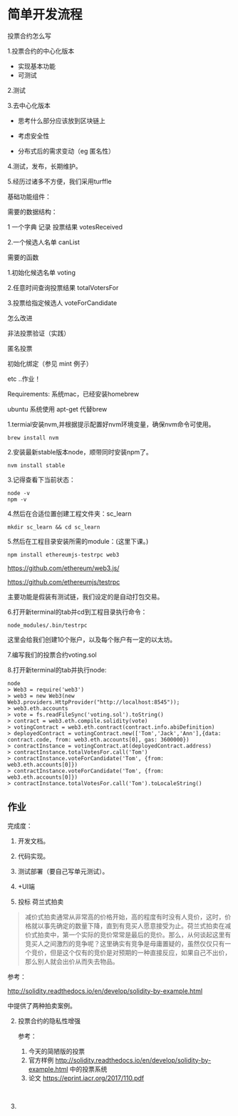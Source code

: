 # 简单开发流程

投票合约怎么写



1.投票合约的中心化版本

* 实现基本功能
* 可测试

2.测试

3.去中心化版本

* 思考什么部分应该放到区块链上


* 考虑安全性
* 分布式后的需求变动（eg 匿名性）

4.测试，发布，长期维护。

5.经历过诸多不方便，我们采用turffle



























基础功能组件：

需要的数据结构：

1 一个字典  记录 投票结果 votesReceived

2.一个候选人名单 canList



需要的函数

1.初始化候选名单 voting

2.任意时间查询投票结果 totalVotersFor

3.投票给指定候选人 voteForCandidate

















怎么改进

非法投票验证（实践）

匿名投票

初始化绑定（参见 mint 例子）



etc ..作业！



















































Requirements: 系统mac，已经安装homebrew

ubuntu 系统使用 apt-get 代替brew

1.termial安装nvm,并根据提示配置好nvm环境变量，确保nvm命令可使用。

`brew install nvm`

2.安装最新stable版本node，顺带同时安装npm了。

`nvm install stable`

3.记得查看下当前状态：
```
node -v
npm -v
```
4.然后在合适位置创建工程文件夹：sc_learn

`mkdir sc_learn && cd sc_learn`

5.然后在工程目录安装所需的module：(这里下课。)

`npm install ethereumjs-testrpc web3`

https://github.com/ethereum/web3.js/

https://github.com/ethereumjs/testrpc

主要功能是假装有测试链，我们设定的是自动打包交易。



6.打开新terminal的tab并cd到工程目录执行命令：

`node_modules/.bin/testrpc`

这里会给我们创建10个账户，以及每个账户有一定的以太坊。

7.编写我们的投票合约voting.sol

8.打开新terminal的tab并执行node:
```
node
> Web3 = require('web3')
> web3 = new Web3(new Web3.providers.HttpProvider("http://localhost:8545"));
> web3.eth.accounts
> vote = fs.readFileSync('voting.sol').toString()
> contract = web3.eth.compile.solidity(vote)
> votingContract = web3.eth.contract(contract.info.abiDefinition)
> deployedContract = votingContract.new(['Tom','Jack','Ann'],{data: contract.code, from: web3.eth.accounts[0], gas: 3600000})
> contractInstance = votingContract.at(deployedContract.address)
> contractInstance.totalVotesFor.call('Tom')
> contractInstance.voteForCandidate('Tom', {from: web3.eth.accounts[0]})
> contractInstance.voteForCandidate('Tom', {from: web3.eth.accounts[0]})
> contractInstance.totalVotesFor.call('Tom').toLocaleString()
```







## 作业

完成度：

1. 开发文档。
2. 代码实现。
3. 测试部署（要自己写单元测试）。
4. +UI端





1. 投标 荷兰式拍卖

>减价式拍卖通常从非常高的价格开始，高的程度有时没有人竞价，这时，价格就以事先确定的数量下降，直到有竞买人愿意接受为止。荷兰式拍卖在减价式拍卖中，第一个实际的竞价常常是最后的竞价。那么，从何谈起这里有竞买人之间激烈的竞争呢？这里确实有竞争是毋庸置疑的，虽然仅仅只有一个竞价，但是这个仅有的竞价是对预期的一种直接反应，如果自己不出价，那么别人就会出价从而失去物品。

参考：

http://solidity.readthedocs.io/en/develop/solidity-by-example.html

中提供了两种拍卖案例。

2. 投票合约的隐私性增强

   参考：

   1. 今天的简陋版的投票
   2.  官方样例 http://solidity.readthedocs.io/en/develop/solidity-by-example.html 中的投票系统
   3. 论文 https://eprint.iacr.org/2017/110.pdf

   ​

3. ​

   ​

   ​

